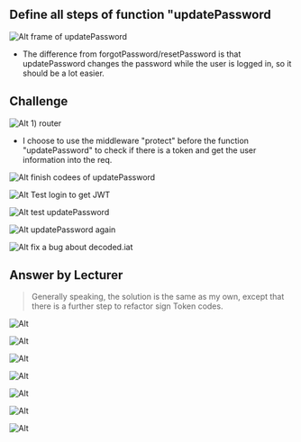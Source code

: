 ## **Define all steps of function "updatePassword**

![Alt frame of updatePassword](pic/01.jpg)

- The difference from forgotPassword/resetPassword is that updatePassword changes the password while the user is logged in, so it should be a lot easier.

## **Challenge**

![Alt 1) router](pic/02.jpg)

- I choose to use the middleware "protect" before the function "updatePassword" to check if there is a token and get the user information into the req.

![Alt finish codees of updatePassword](pic/03.jpg)

![Alt Test login to get JWT](pic/04.jpg)

![Alt test updatePassword](pic/05.jpg)

![Alt updatePassword again](pic/06.jpg)

![Alt fix a bug about decoded.iat](pic/07.jpg)

## **Answer by Lecturer**

> Generally speaking, the solution is the same as my own, except that there is a further step to refactor sign Token codes.

![Alt](pic/08.jpg)

![Alt](pic/09.jpg)

![Alt](pic/10.jpg)

![Alt](pic/11.jpg)

![Alt](pic/12.jpg)

![Alt](pic/13.jpg)

![Alt](pic/14.jpg)
